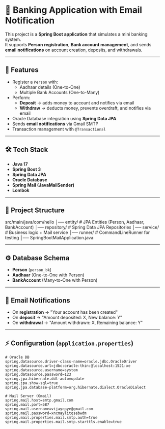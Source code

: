 # 🏦 Banking Application with Email Notification

This project is a **Spring Boot application** that simulates a mini banking system.  
It supports **Person registration**, **Bank account management**, and sends **email notifications** on account creation, deposits, and withdrawals.

---

## 🚀 Features
- Register a `Person` with:
  - Aadhaar details (One-to-One)
  - Multiple Bank Accounts (One-to-Many)
- Perform:
  - **Deposit** → adds money to account and notifies via email  
  - **Withdraw** → deducts money, prevents overdraft, and notifies via email
- Oracle Database integration using **Spring Data JPA**
- Sends **email notifications** via Gmail SMTP
- Transaction management with `@Transactional`

---

## 🛠 Tech Stack
- **Java 17**
- **Spring Boot 3**
- **Spring Data JPA**
- **Oracle Database**
- **Spring Mail (JavaMailSender)**
- **Lombok**

---

## 📂 Project Structure
src/main/java/com/hello
│── entity/ # JPA Entities (Person, Aadhaar, BankAccount)
│── repository/ # Spring Data JPA Repositories
│── service/ # Business logic + Mail service
│── runner/ # CommandLineRunner for testing
│── SpringBootMailApplication.java


---

## ⚙️ Database Schema
- **Person** (`person_bk`)
- **Aadhaar** (One-to-One with Person)
- **BankAccount** (Many-to-One with Person)

---


## 📨 Email Notifications
- On **registration** → "Your account has been created"
- On **deposit** → "Amount deposited: X, New balance: Y"
- On **withdrawal** → "Amount withdrawn: X, Remaining balance: Y"

---

## ⚡ Configuration (`application.properties`)
```properties
# Oracle DB
spring.datasource.driver-class-name=oracle.jdbc.OracleDriver
spring.datasource.url=jdbc:oracle:thin:@localhost:1521:xe
spring.datasource.username=system
spring.datasource.password=123
spring.jpa.hibernate.ddl-auto=update
spring.jpa.show-sql=true
spring.jpa.database-platform=org.hibernate.dialect.OracleDialect

# Mail Server (Gmail)
spring.mail.host=smtp.gmail.com
spring.mail.port=587
spring.mail.username=vijaycpye@gmail.com
spring.mail.password=xncmaylitqsebwdm
spring.mail.properties.mail.smtp.auth=true
spring.mail.properties.mail.smtp.starttls.enable=true

